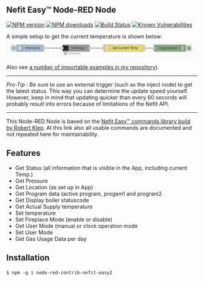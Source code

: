 ## Nefit Easy™ Node-RED Node

<span class="badge-npmversion"><a href="https://www.npmjs.com/package/node-red-contrib-nefit-easy2" title="View this project on NPM"><img src="https://img.shields.io/npm/v/node-red-contrib-nefit-easy2.svg" alt="NPM version" /></a></span>
<span class="badge-npmdownloads"><a href="https://npmjs.org/package/node-red-contrib-nefit-easy2" title="View this project on NPM"><img src="https://img.shields.io/npm/dm/node-red-contrib-nefit-easy2.svg" alt="NPM downloads" /></a></span>
[![Build Status](https://travis-ci.com/RaimondB/node-red-contrib-nefit-easy.svg?branch=master)](https://travis-ci.com/RaimondB/node-red-contrib-nefit-easy)
[![Known Vulnerabilities](https://snyk.io/test/github/RaimondB/node-red-contrib-nefit-easy/badge.svg?targetFile=package.json)](https://snyk.io/test/github/RaimondB/node-red-contrib-nefit-easy?targetFile=package.json)

A simple setup to get the current temperature is shown below:
![alt text](images/nefit-easy-flow.PNG "Example flow")

Also see [a number of importable examples in my repository](https://github.com/RaimondB/node-red-contrib-nefit-easy/tree/master/examples)).

---
*Pro-Tip* : Be sure to use an external trigger (such as the inject node) to get the latest status. This way you can determine the update speed yourself. However, keep in mind that updating quicker than every 60 seconds will probably result into errors because of limitations of the Nefit API.

---

This Node-RED Node is based on the <a href="https://github.com/robertklep/nefit-easy-commands">Nefit Easy™ commands library build by Robert Klep</a>.
At this link also all usable commands are documented and not repeated here for maintainability.

## Features

* Get Status (all information that is visible in the App, including current Temp.)
* Get Pressure
* Get Location (as set up in App)
* Get Program data (active program, progam1 and program2
* Get Display boiler statuscode
* Get Actual Supply temperature
* Set temperature
* Set Fireplace Mode (enable or disable)
* Get User Mode (manual or clock operation mode
* Set User Mode
* Get Gas Usage Data per day

## Installation

```
$ npm -g i node-red-contrib-nefit-easy2
```

